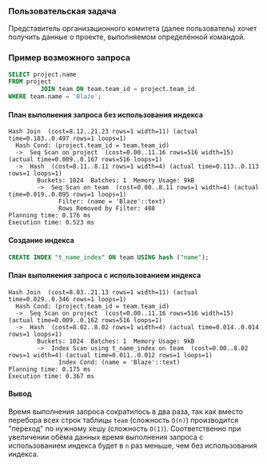### Пользовательская задача

Представитель организационного комитета (далее пользователь) хочет получить данные о проекте, выполняемом определённой командой.

### Пример возможного запроса

```SQL
SELECT project.name
FROM project
         JOIN team ON team.team_id = project.team_id
WHERE team.name = 'Blaze';
```

#### План выполнения запроса без использования индекса

```
Hash Join  (cost=8.12..21.23 rows=1 width=11) (actual time=0.183..0.497 rows=1 loops=1)
  Hash Cond: (project.team_id = team.team_id)
  ->  Seq Scan on project  (cost=0.00..11.16 rows=516 width=15) (actual time=0.009..0.167 rows=516 loops=1)
  ->  Hash  (cost=8.11..8.11 rows=1 width=4) (actual time=0.113..0.113 rows=1 loops=1)
        Buckets: 1024  Batches: 1  Memory Usage: 9kB
        ->  Seq Scan on team  (cost=0.00..8.11 rows=1 width=4) (actual time=0.019..0.095 rows=1 loops=1)
              Filter: (name = 'Blaze'::text)
              Rows Removed by Filter: 408
Planning time: 0.176 ms
Execution time: 0.523 ms
```

#### Создание индекса
```SQL
CREATE INDEX "t_name_index" ON team USING hash ("name");
```

#### План выполнения запроса с использованием индекса

```
Hash Join  (cost=8.03..21.13 rows=1 width=11) (actual time=0.029..0.346 rows=1 loops=1)
  Hash Cond: (project.team_id = team.team_id)
  ->  Seq Scan on project  (cost=0.00..11.16 rows=516 width=15) (actual time=0.009..0.162 rows=516 loops=1)
  ->  Hash  (cost=8.02..8.02 rows=1 width=4) (actual time=0.014..0.014 rows=1 loops=1)
        Buckets: 1024  Batches: 1  Memory Usage: 9kB
        ->  Index Scan using t_name_index on team  (cost=0.00..8.02 rows=1 width=4) (actual time=0.011..0.012 rows=1 loops=1)
              Index Cond: (name = 'Blaze'::text)
Planning time: 0.175 ms
Execution time: 0.367 ms
```

#### Вывод

Время выполнения запроса сократилось в два раза, так как вместо перебора всех строк таблицы `team` (сложность `O(n)`) 
производится "переход" по нужному хешу (сложность `O(1)`). Соответственно при увеличении обёма данных время выполнения 
запроса с использованием индекса будет в `n` раз меньше, чем без использования индекса.